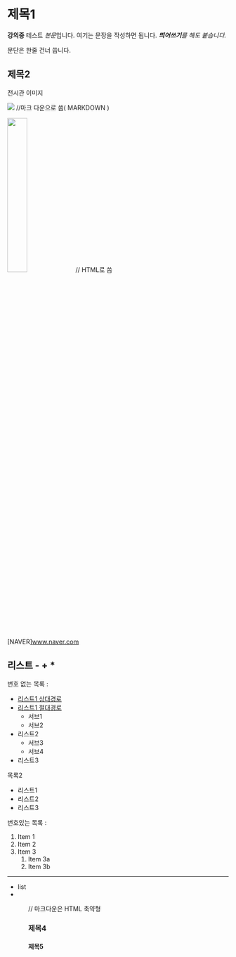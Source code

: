 # 제목1

**강의중** 테스트 *본문*입니다. 여기는 문장을 작성하면 됩니다.
***띄어쓰기**를 해도 붙습니다.*

문단은 한줄 건너 씁니다.

## 제목2

전시관 이미지

![](https://imgnews.pstatic.net/image/001/2021/05/12/AKR20210512118200052_01_i_P4_20210512150716876.jpg?type=w647) //마크 다운으로 씀( MARKDOWN )

<img src="https://imgnews.pstatic.net/image/001/2021/05/12/AKR20210512118200052_01_i_P4_20210512150716876.jpg?type=w647"
width="30%">  // HTML로 씀

[NAVER]www.naver.com 


## 리스트 - + *

번호 없는 목록 :
 - [리스트1 상대경로](Secondfile.md)
 - [리스트1 절대경로](./Secondfile.md)
     - 서브1
     - 서브2
 - 리스트2
     - 서브3
     - 서브4
 - 리스트3

목록2
 + 리스트1
 + 리스트2
 + 리스트3
 
번호있는 목록 :
1. Item 1
1. Item 2
1. Item 3
   1. Item 3a
   1. Item 3b

---
<ul>
 <li>list<li>
 <ul>
  
//  마크다운은 HTML 축약형

### 제목4

#### 제목5
 
